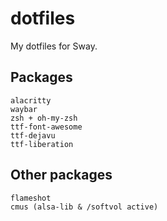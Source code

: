 # dotfiles
My dotfiles for Sway.

## Packages
```
alacritty
waybar
zsh + oh-my-zsh
ttf-font-awesome
ttf-dejavu
ttf-liberation
```

## Other packages
```
flameshot
cmus (alsa-lib & /softvol active)
```

